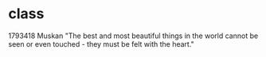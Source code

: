 # class
1793418 Muskan "The best and most beautiful things in the world cannot be seen or even touched - they must be felt with the heart."

